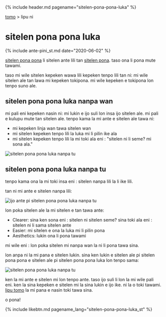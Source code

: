 {% include header.md pagename="sitelen-pona-pona-luka" %}

[<span class="st">tomo</span>](https://joelthomastr.github.io/tokipona/README_st) > <span class="st">lipu ni</span>

# <span class="st">sitelen pona pona luka</span>
{% include ante-pini_st.md date="2020-06-02" %}

[<span class="st">sitelen pona pona</span>](https://jackhumbert.github.io/sitelen-pona-pona</span>/) <span class="st">li sitelen ante lili tan</span> [<span class="st">sitelen pona</span>](http://tokipona.net/tp/janpije/hieroglyphs.php). <span class="st">taso ona li pona mute tawami.</span>

<span class="st">taso mi wile sitelen kepeken wawa lili kepeken tenpo lili tan ni: mi wile sitelen ale tan lawa mi kepeken tokipona. mi wile kepeken e tokipona lon tenpo suno ale.</span>

## <span class="st">sitelen pona pona luka nanpa wan</span>

<span class="st">mi pali eni kepeken nasin ni: mi lukin e ijo suli lon insa ijo sitelen ale. mi pali e kulupu mute tan sitelen ale. tenpo kama la mi ante e sitelen ale tawa ni:</span>
- <span class="st">mi kepeken linja wan tawa sitelen wan</span>
- <span class="st">mi sitelen kepeken tenpo lili la luka mi li pilin ike ala</span>
- <span class="st">mi sitelen kepeken tenpo lili la mi toki ala eni : "sitelen ni li seme? mi sona ala."</span>

![<span class="st">sitelen pona pona luka nanpa tu</span>](https://joelthomastr.github.io/tokipona/sppl-v1.png)

## <span class="st">sitelen pona pona luka nanpa tu</span>

<span class="st">tenpo kama ona la mi toki insa eni : sitelen nanpa lili la li ike lili.</span>

<span class="st">tan ni mi ante e sitelen nanpa lili:</span>

![<span class="st">ijo ante pi sitelen pona pona luka nanpa tu</span>](https://joelthomastr.github.io/tokipona/sppl-v2-differences.png)

<span class="st">lon poka sitelen ale la mi sitelen e tan tawa ante:</span>
- Clearer: <span class="st">sina ken sona eni : sitelen ni sitelen seme? sina toki ala eni : sitelen ni li sama sitelen ante</span>
- Easier: <span class="st">mi sitelen e ona la luka mi li pilin pona</span>
- Aesthetics: <span class="st">lukin ona li pona tawami</span>

<span class="st">mi wile eni : lon poka sitelen mi nanpa wan la ni li pona tawa sina.</span>

<span class="st">lon anpa ni la mi pana e sitelen lukin. sina ken lukin e sitelen ale pi sitelen pona pona e sitelen ale pi sitelen pona pona luka lon tenpo sama:</span>

![<span class="st">sitelen pona pona luka nanpa tu</span>](https://joelthomastr.github.io/tokipona/sppl-v2-basic.jpg)

<span class="st">ken la mi ante e sitelen mi lon tenpo ante. taso ijo suli li lon la mi wile pali eni. ken la sina kepeken e sitelen mi la sina lukin e ijo ike. ni la o toki tawami.</span> [<span class="st">lipu tomo</span>](https://joelthomastr.github.io/tokipona) <span class="st">la mi pana e nasin toki tawa sina.</span>

<span class="st">o pona!</span>

{% include likebtn.md pagename_lang="sitelen-pona-pona-luka_st" %}
